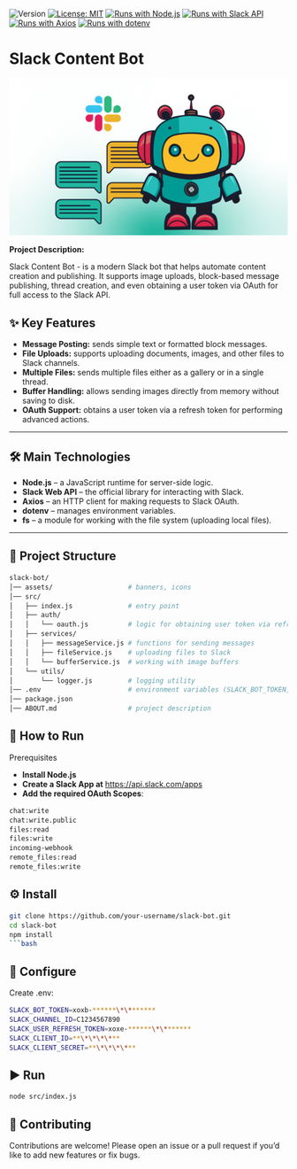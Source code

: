 ![Version](https://img.shields.io/badge/Version-1.0-blue.svg?cacheSeconds=2592000)
[![License: MIT](https://img.shields.io/badge/License-MIT-yellow.svg)](https://opensource.org/licenses/MIT)
[![Runs with Node.js](https://img.shields.io/badge/Runs%20with-Node.js-43853d.svg?style=flat-square&logo=node.js&logoColor=white)](https://nodejs.org/)
[![Runs with Slack API](https://img.shields.io/badge/Slack-API-4A154B.svg?style=flat-square&logo=slack&logoColor=white)](https://api.slack.com/)
[![Runs with Axios](https://img.shields.io/badge/HTTP-Axios-5A29E4.svg?style=flat-square&logo=axios&logoColor=white)](https://axios-http.com/)
[![Runs with dotenv](https://img.shields.io/badge/Env-dotenv-000.svg?style=flat-square&logo=dotenv&logoColor=white)](https://www.npmjs.com/package/dotenv)

# Slack Content Bot

![Slack Bot Banner](/assets/slack-bot-banner.png)

**Project Description:**

Slack Content Bot - is a modern Slack bot that helps automate content creation and publishing.
It supports image uploads, block-based message publishing, thread creation, and even obtaining a user token via OAuth for full access to the Slack API.

## ✨ Key Features

- **Message Posting:** sends simple text or formatted block messages.
- **File Uploads:** supports uploading documents, images, and other files to Slack channels.
- **Multiple Files:** sends multiple files either as a gallery or in a single thread.
- **Buffer Handling:** allows sending images directly from memory without saving to disk.
- **OAuth Support:** obtains a user token via a refresh token for performing advanced actions.

---

## 🛠 Main Technologies

- **Node.js** – a JavaScript runtime for server-side logic.
- **Slack Web API** – the official library for interacting with Slack.
- **Axios** – an HTTP client for making requests to Slack OAuth.
- **dotenv** – manages environment variables.
- **fs** – a module for working with the file system (uploading local files).

---

## 📂 Project Structure

```bash
slack-bot/
│── assets/                   # banners, icons
│── src/
│   ├── index.js              # entry point
│   ├── auth/
│   │   └── oauth.js          # logic for obtaining user token via refresh token
│   ├── services/
│   │   ├── messageService.js # functions for sending messages
│   │   ├── fileService.js    # uploading files to Slack
│   │   └── bufferService.js  # working with image buffers
│   └── utils/
│       └── logger.js         # logging utility
│── .env                      # environment variables (SLACK_BOT_TOKEN, CLIENT_ID...)
│── package.json
│── ABOUT.md                  # project description
```

## 🚀 How to Run

Prerequisites

- **Install Node.js**
- **Create a Slack App at** https://api.slack.com/apps
- **Add the required OAuth Scopes**:

```bash
chat:write
chat:write.public
files:read
files:write
incoming-webhook
remote_files:read
remote_files:write
```

## ⚙️ Install

````bash
git clone https://github.com/your-username/slack-bot.git
cd slack-bot
npm install
```bash
````

## 🔧 Configure

Create .env:

```bash
SLACK_BOT_TOKEN=xoxb-******\*\*******
SLACK_CHANNEL_ID=C1234567890
SLACK_USER_REFRESH_TOKEN=xoxe-******\*\*******
SLACK_CLIENT_ID=**\*\*\*\***
SLACK_CLIENT_SECRET=**\*\*\*\***
```

## ▶️ Run

```bash
node src/index.js
```

## 🤝 Contributing

Contributions are welcome! Please open an issue or a pull request if you’d like to add new features or fix bugs.
